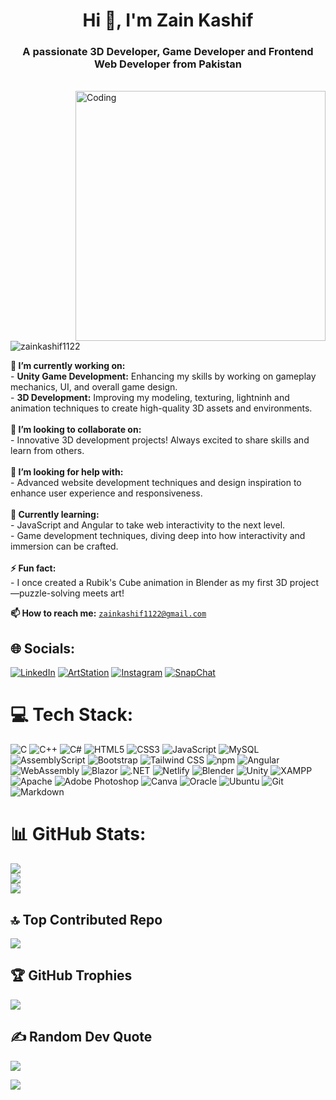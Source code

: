 <h1 align="center">Hi 👋, I'm Zain Kashif</h1>
<h3 align="center">A passionate 3D Developer, Game Developer and Frontend Web Developer from Pakistan</h3>

<br>

<img align="right" alt="Coding" width="400" src="https://camo.githubusercontent.com/4d9f5ecceb711eec6e2018f38a5677dc657c9738d4a65ba3b928c41c0a45b439/68747470733a2f2f6d69726f2e6d656469756d2e636f6d2f6d61782f313336302f302a37513379765349765f7430696f4a2d5a2e676966">

<p align="left"> <img src="https://komarev.com/ghpvc/?username=zainkashif1122&label=Profile%20views&color=0e75b6&style=flat" alt="zainkashif1122" /> </p>

**🔭 I’m currently working on:**<br> - **Unity Game Development:** Enhancing my skills by working on gameplay mechanics, UI, and overall game design.<br> - **3D Development:** Improving my modeling, texturing, lightninh and animation techniques to create high-quality 3D assets and environments. <br><br>**👯 I’m looking to collaborate on:**<br> - Innovative 3D development projects! Always excited to share skills and learn from others.<br><br>**🤝 I’m looking for help with:**<br> - Advanced website development techniques and design inspiration to enhance user experience and responsiveness.<br><br>**🌱 Currently learning:**<br> - JavaScript and Angular to take web interactivity to the next level.<br> - Game development techniques, diving deep into how interactivity and immersion can be crafted.<br><br>**⚡ Fun fact:**<br> - I once created a Rubik's Cube animation in Blender as my first 3D project—puzzle-solving meets art!

**📫 How to reach me:** [`zainkashif1122@gmail.com`]()

## 🌐 Socials:
[![LinkedIn](https://img.shields.io/badge/LinkedIn-0A66C2.svg?style=for-the-badge&logo=LinkedIn&logoColor=white)](https://linkedin.com/in/zainkashif) 
[![ArtStation](https://img.shields.io/badge/ArtStation-13AFF0.svg?style=for-the-badge&logo=ArtStation&logoColor=white)](https://www.artstation.com/zainkashif)
[![Instagram](https://img.shields.io/badge/Instagram-E4405F.svg?style=for-the-badge&logo=Instagram&logoColor=white)](https://instagram.com/zaynkashif._) 
[![SnapChat](https://img.shields.io/badge/Snapchat-FFFC00.svg?style=for-the-badge&logo=Snapchat&logoColor=black)](https://snapchat.com/t/yjYU46vj) 

# 💻 Tech Stack:
![C](https://img.shields.io/badge/C-A8B9CC.svg?style=for-the-badge&logo=C&logoColor=black)
![C++](https://img.shields.io/badge/C++-00599C.svg?style=for-the-badge&logo=C++&logoColor=white)
![C#](https://img.shields.io/badge/c%23-%23239120.svg?style=for-the-badge&logo=csharp&logoColor=white)
![HTML5](https://img.shields.io/badge/HTML5-E34F26.svg?style=for-the-badge&logo=HTML5&logoColor=white)
![CSS3](https://img.shields.io/badge/CSS3-1572B6.svg?style=for-the-badge&logo=CSS3&logoColor=white)
![JavaScript](https://img.shields.io/badge/JavaScript-F7DF1E.svg?style=for-the-badge&logo=JavaScript&logoColor=black)
![MySQL](https://img.shields.io/badge/MySQL-4479A1.svg?style=for-the-badge&logo=MySQL&logoColor=white)
![AssemblyScript](https://img.shields.io/badge/AssemblyScript-007AAC.svg?style=for-the-badge&logo=AssemblyScript&logoColor=white)
![Bootstrap](https://img.shields.io/badge/Bootstrap-7952B3.svg?style=for-the-badge&logo=Bootstrap&logoColor=white)
![Tailwind CSS](https://img.shields.io/badge/Tailwind%20CSS-06B6D4.svg?style=for-the-badge&logo=Tailwind-CSS&logoColor=white)
![npm](https://img.shields.io/badge/npm-CB3837.svg?style=for-the-badge&logo=npm&logoColor=white)
![Angular](https://img.shields.io/badge/Angular-0F0F11.svg?style=for-the-badge&logo=Angular&logoColor=white)
![WebAssembly](https://img.shields.io/badge/WebAssembly-654FF0.svg?style=for-the-badge&logo=WebAssembly&logoColor=white)
![Blazor](https://img.shields.io/badge/Blazor-512BD4.svg?style=for-the-badge&logo=Blazor&logoColor=white)
![.NET](https://img.shields.io/badge/.NET-512BD4.svg?style=for-the-badge&logo=dotnet&logoColor=white)
![Netlify](https://img.shields.io/badge/Netlify-00C7B7.svg?style=for-the-badge&logo=Netlify&logoColor=white)
![Blender](https://img.shields.io/badge/Blender-E87D0D.svg?style=for-the-badge&logo=Blender&logoColor=white)
![Unity](https://img.shields.io/badge/Unity-FFFFFF.svg?style=for-the-badge&logo=Unity&logoColor=black)
![XAMPP](https://img.shields.io/badge/XAMPP-FB7A24.svg?style=for-the-badge&logo=XAMPP&logoColor=white)
![Apache](https://img.shields.io/badge/Apache-D22128.svg?style=for-the-badge&logo=Apache&logoColor=white)
![Adobe Photoshop](https://img.shields.io/badge/Adobe%20Photoshop-31A8FF.svg?style=for-the-badge&logo=Adobe-Photoshop&logoColor=white)
![Canva](https://img.shields.io/badge/Canva-00C4CC.svg?style=for-the-badge&logo=Canva&logoColor=white)
![Oracle](https://img.shields.io/badge/Oracle-F80000.svg?style=for-the-badge&logo=Oracle&logoColor=white)
![Ubuntu](https://img.shields.io/badge/Ubuntu-E95420.svg?style=for-the-badge&logo=Ubuntu&logoColor=white)
![Git](https://img.shields.io/badge/Git-F05032.svg?style=for-the-badge&logo=Git&logoColor=white)
![Markdown](https://img.shields.io/badge/Markdown-000000.svg?style=for-the-badge&logo=Markdown&logoColor=white)

# 📊 GitHub Stats:
![](https://github-readme-stats.vercel.app/api?username=zainkashif1122&theme=dark&hide_border=false&include_all_commits=false&count_private=false)<br/>
![](https://github-readme-streak-stats.herokuapp.com/?user=zainkashif1122&theme=dark&hide_border=false)<br/>
![](https://github-readme-stats.vercel.app/api/top-langs/?username=zainkashif1122&theme=dark&hide_border=false&include_all_commits=false&count_private=false&layout=compact)

## 🔝 Top Contributed Repo
![](https://github-contributor-stats.vercel.app/api?username=zainkashif1122&limit=5&theme=dark&combine_all_yearly_contributions=true)

## 🏆 GitHub Trophies
![](https://github-profile-trophy.vercel.app/?username=zainkashif1122&theme=radical&no-frame=false&no-bg=false&margin-w=4)

## ✍️ Random Dev Quote
![](https://quotes-github-readme.vercel.app/api?type=horizontal&theme=radical)

[![](https://visitcount.itsvg.in/api?id=zainkashif1122&icon=0&color=0)](https://visitcount.itsvg.in)
